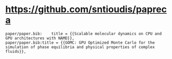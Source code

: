 # https://github.com/sntioudis/papreca

```console
paper/paper.bib:	title = {{Scalable molecular dynamics on CPU and GPU architectures with NAMD}},
paper/paper.bib:title = {{GOMC: GPU Optimized Monte Carlo for the simulation of phase equilibria and physical properties of complex fluids}},

```
